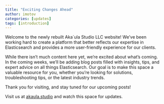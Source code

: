 ```yaml
---
title: "Exciting Changes Ahead"
author: imotov
categories: [updates]
tags: [introduction]
---
```


Welcome to the newly rebuilt Aka`ula Studio LLC website! We’ve been working hard to create a platform that better reflects our expertise in Elasticsearch and provides a more user-friendly experience for our clients.

While there isn’t much content here yet, we’re excited about what’s coming. In the coming weeks, we’ll be adding blog posts filled with insights, tips, and expert advice on all things Elasticsearch. Our goal is to make this space a valuable resource for you, whether you’re looking for solutions, troubleshooting tips, or the latest industry trends.

Thank you for visiting, and stay tuned for our upcoming posts!

Visit us at [akaula.studio](http://akaula.studio) and watch this space for updates.
